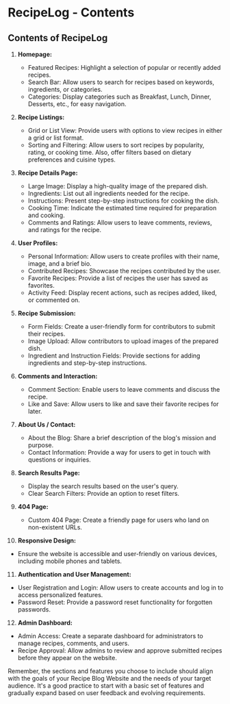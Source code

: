 # RecipeLog - Contents

## Contents of RecipeLog

1. **Homepage:**
   - Featured Recipes: Highlight a selection of popular or recently added recipes.
   - Search Bar: Allow users to search for recipes based on keywords, ingredients, or categories.
   - Categories: Display categories such as Breakfast, Lunch, Dinner, Desserts, etc., for easy navigation.

2. **Recipe Listings:**
   - Grid or List View: Provide users with options to view recipes in either a grid or list format.
   - Sorting and Filtering: Allow users to sort recipes by popularity, rating, or cooking time. Also, offer filters based on dietary preferences and cuisine types.

3. **Recipe Details Page:**
   - Large Image: Display a high-quality image of the prepared dish.
   - Ingredients: List out all ingredients needed for the recipe.
   - Instructions: Present step-by-step instructions for cooking the dish.
   - Cooking Time: Indicate the estimated time required for preparation and cooking.
   - Comments and Ratings: Allow users to leave comments, reviews, and ratings for the recipe.

4. **User Profiles:**
   - Personal Information: Allow users to create profiles with their name, image, and a brief bio.
   - Contributed Recipes: Showcase the recipes contributed by the user.
   - Favorite Recipes: Provide a list of recipes the user has saved as favorites.
   - Activity Feed: Display recent actions, such as recipes added, liked, or commented on.

5. **Recipe Submission:**
   - Form Fields: Create a user-friendly form for contributors to submit their recipes.
   - Image Upload: Allow contributors to upload images of the prepared dish.
   - Ingredient and Instruction Fields: Provide sections for adding ingredients and step-by-step instructions.

6. **Comments and Interaction:**
   - Comment Section: Enable users to leave comments and discuss the recipe.
   - Like and Save: Allow users to like and save their favorite recipes for later.

7. **About Us / Contact:**
   - About the Blog: Share a brief description of the blog's mission and purpose.
   - Contact Information: Provide a way for users to get in touch with questions or inquiries.

8. **Search Results Page:**
   - Display the search results based on the user's query.
   - Clear Search Filters: Provide an option to reset filters.

9. **404 Page:**
   - Custom 404 Page: Create a friendly page for users who land on non-existent URLs.

10. **Responsive Design:**
   - Ensure the website is accessible and user-friendly on various devices, including mobile phones and tablets.

11. **Authentication and User Management:**
   - User Registration and Login: Allow users to create accounts and log in to access personalized features.
   - Password Reset: Provide a password reset functionality for forgotten passwords.

12. **Admin Dashboard:**
   - Admin Access: Create a separate dashboard for administrators to manage recipes, comments, and users.
   - Recipe Approval: Allow admins to review and approve submitted recipes before they appear on the website.

Remember, the sections and features you choose to include should align with the goals of your Recipe Blog Website and the needs of your target audience. It's a good practice to start with a basic set of features and gradually expand based on user feedback and evolving requirements.
